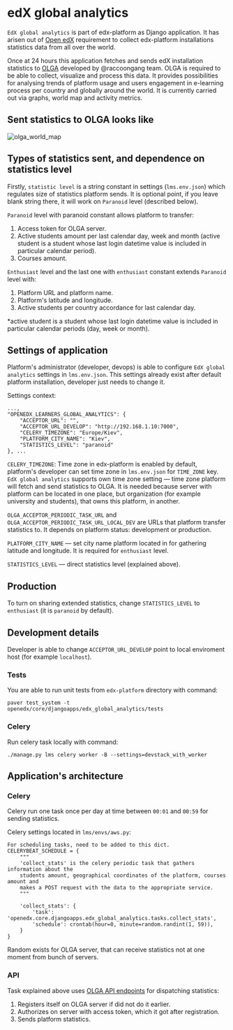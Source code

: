 # edX global analytics

`EdX global analytics` is part of edx-platform as Django application. It has arisen out of [Open edX](https://open.edx.org)
requirement to collect edx-platform installations statistics data from all over the world.

Once at 24 hours this application fetches and sends edX installation statistics to [OLGA](https://github.com/raccoongang/OLGA) developed by @raccoongang team.
OLGA is required to be able to collect, visualize and process this data. It provides possibilities for analysing trends of platform usage
and users engagement in e-learning process per country and globally around the world.
It is currently carried out via graphs, world map and activity metrics.

## Sent statistics to OLGA looks like

![olga_world_map](https://user-images.githubusercontent.com/22666467/27970248-d015fd9c-6356-11e7-906c-8c052cd65b08.png)

## Types of statistics sent, and dependence on statistics level

Firstly, `statistic level` is a string constant in settings (`lms.env.json`) which regulates size of statistics platform sends.
It is optional point, if you leave blank string there, it will work on `Paranoid` level (described below).

`Paranoid` level with paranoid constant allows platform to transfer:
1. Access token for OLGA server.
2. Active students amount per last calendar day, week and month (active student is a student whose last login datetime
value is included in particular calendar period).
3. Courses amount.

`Enthusiast` level and the last one with `enthusiast` constant extends `Paranoid` level with:
1. Platform URL and platform name.
2. Platform's latitude and longitude.
3. Active students per country accordance for last calendar day.

\*active student is a student whose last login datetime value is included in particular calendar periods (day, week or month).

## Settings of application

Platform's administrator (developer, devops) is able to configure `EdX global analytics` settings in `lms.env.json`.
This settings already exist after default platform installation, developer just needs to change it.

Settings context:

```
...,
"OPENEDX_LEARNERS_GLOBAL_ANALYTICS": {
    "ACCEPTOR_URL": "",
    "ACCEPTOR_URL_DEVELOP": "http://192.168.1.10:7000",
    "CELERY_TIMEZONE": "Europe/Kiev",
    "PLATFORM_CITY_NAME": "Kiev",
    "STATISTICS_LEVEL": "paranoid"
}, ...
```

`CELERY_TIMEZONE`: Time zone in edx-platform is enabled by default, platform's developer can set time zone in `lms.env.json` for `TIME_ZONE` key.
`EdX global analytics` supports own time zone setting — time zone platform will fetch and send statistics to OLGA.
It is needed because server with platform can be located in one place, but organization (for example university and students), that owns this platform, in another.

`OLGA_ACCEPTOR_PERIODIC_TASK_URL` and `OLGA_ACCEPTOR_PERIODIC_TASK_URL_LOCAL_DEV` are URLs that platform transfer statistics to. It depends on platform status: development or production.

`PLATFORM_CITY_NAME` — set city name platform located in for gathering latitude and longitude.
It is required for `enthusiast` level.

`STATISTICS_LEVEL` — direct statistics level (explained above).

## Production

To turn on sharing extended statistics, change `STATISTICS_LEVEL` to `enthusiast` (it is `paranoid` by default).

## Development details

Developer is able to change `ACCEPTOR_URL_DEVELOP` point to local enviroment host (for example `localhost`).

### Tests

You are able to run unit tests from `edx-platform` directory with command:

```
paver test_system -t openedx/core/djangoapps/edx_global_analytics/tests
```

### Celery

Run celery task locally with command:

```
./manage.py lms celery worker -B --settings=devstack_with_worker
```

## Application's architecture

### Celery

Celery run one task once per day at time between `00:01` and `00:59` for sending statistics.

Celery settings located in `lms/envs/aws.py`:

```
For scheduling tasks, need to be added to this dict.
CELERYBEAT_SCHEDULE = {
    """
    'collect_stats' is the celery periodic task that gathers information about the
    students amount, geographical coordinates of the platform, courses amount and
    makes a POST request with the data to the appropriate service.
    """

    'collect_stats': {
        'task': 'openedx.core.djangoapps.edx_global_analytics.tasks.collect_stats',
        'schedule': crontab(hour=0, minute=random.randint(1, 59)),
    }
}
```

Random exists for OLGA server, that can receive statistics not at one moment from bunch of servers.

### API

Task explained above uses [OLGA API endpoints](https://github.com/raccoongang/OLGA#api) for dispatching statistics:
1. Registers itself on OLGA server if did not do it earlier.
2. Authorizes on server with access token, which it got after registration.
3. Sends platform statistics.
